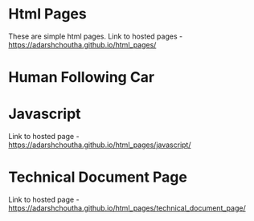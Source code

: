 # Html Pages
These are simple html pages.
Link to hosted pages - https://adarshchoutha.github.io/html_pages/

# Human Following Car

# Javascript
Link to hosted page - https://adarshchoutha.github.io/html_pages/javascript/

# Technical Document Page
Link to hosted page - https://adarshchoutha.github.io/html_pages/technical_document_page/
